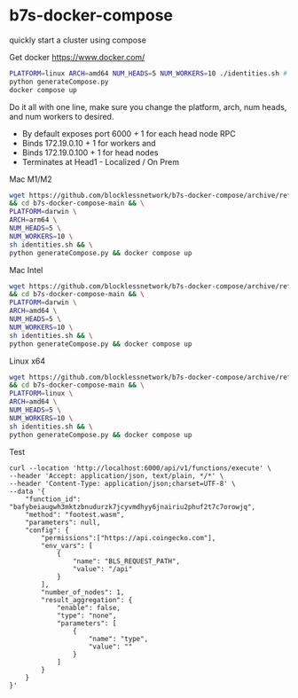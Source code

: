 # b7s-docker-compose
quickly start a cluster using compose

Get docker https://www.docker.com/

```bash
PLATFORM=linux ARCH=amd64 NUM_HEADS=5 NUM_WORKERS=10 ./identities.sh # PLATFORM=darwin ARCH=arm64 NUM_HEADS=5 NUM_WORKERS=10 ./identities.s
python generateCompose.py
docker compose up
```

Do it all with one line, make sure you change the platform, arch, num heads, and num workers to desired.

* By default exposes port 6000 + 1 for each head node RPC
* Binds 172.19.0.10 + 1 for workers and
* Binds 172.19.0.100 + 1 for head nodes
* Terminates at Head1 - Localized / On Prem

Mac M1/M2

```bash
wget https://github.com/blocklessnetwork/b7s-docker-compose/archive/refs/heads/main.zip && unzip main.zip \
&& cd b7s-docker-compose-main && \
PLATFORM=darwin \
ARCH=arm64 \
NUM_HEADS=5 \
NUM_WORKERS=10 \
sh identities.sh && \
python generateCompose.py && docker compose up
```

Mac Intel

```bash
wget https://github.com/blocklessnetwork/b7s-docker-compose/archive/refs/heads/main.zip && unzip main.zip \
&& cd b7s-docker-compose-main && \
PLATFORM=darwin \
ARCH=amd64 \
NUM_HEADS=5 \
NUM_WORKERS=10 \
sh identities.sh && \
python generateCompose.py && docker compose up
```

Linux x64
```bash
wget https://github.com/blocklessnetwork/b7s-docker-compose/archive/refs/heads/main.zip && unzip main.zip \
&& cd b7s-docker-compose-main && \
PLATFORM=linux \
ARCH=amd64 \
NUM_HEADS=5 \
NUM_WORKERS=10 \
sh identities.sh && \
python generateCompose.py && docker compose up
```

Test

```
curl --location 'http://localhost:6000/api/v1/functions/execute' \
--header 'Accept: application/json, text/plain, */*' \
--header 'Content-Type: application/json;charset=UTF-8' \
--data '{
    "function_id": "bafybeiaugwh3mktzbnudurzk7jcyvmdhyy6jnairiu2phuf2t7c7orowjq",
    "method": "footest.wasm",
    "parameters": null,
    "config": {
        "permissions":["https://api.coingecko.com"],
        "env_vars": [
            {
                "name": "BLS_REQUEST_PATH",
                "value": "/api"
            }
        ],
        "number_of_nodes": 1,
        "result_aggregation": {
            "enable": false,
            "type": "none",
            "parameters": [
                {
                    "name": "type",
                    "value": ""
                }
            ]
        }
    }
}'
```
